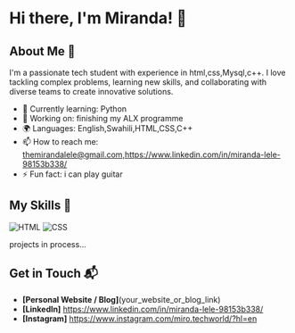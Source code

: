 # Hi there, I'm Miranda! 👋


## About Me 🚀

I'm a passionate tech student with experience in html,css,Mysql,c++. I love tackling complex problems, learning new skills, and collaborating with diverse teams to create innovative solutions.

- 🌱 Currently learning: Python
- 🔭 Working on: finishing my ALX programme
- 🌍 Languages: English,Swahili,HTML,CSS,C++
- 📫 How to reach me: themirandalele@gmail.com,https://www.linkedin.com/in/miranda-lele-98153b338/ 
- ⚡ Fun fact: i can play guitar

## My Skills 🧠

![HTML](https://img.shields.io/badge/-HTML-E34F26?style=flat-square&logo=html5&logoColor=white)
![CSS](https://img.shields.io/badge/-CSS-1572B6?style=flat-square&logo=css3&logoColor=white)

projects in process...

## Get in Touch 📬

- **[Personal Website / Blog]**(your_website_or_blog_link)
- **[LinkedIn]** https://www.linkedin.com/in/miranda-lele-98153b338/
- **[Instagram]** https://www.instagram.com/miro.techworld/?hl=en


